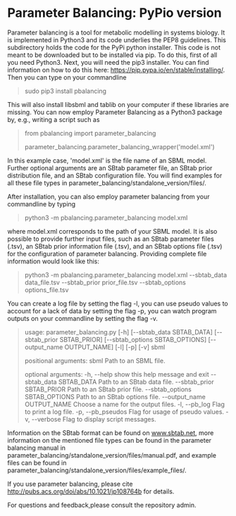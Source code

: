 # Parameter Balancing: PyPio version

Parameter balancing is a tool for metabolic modelling in systems biology. It is implemented in Python3 and its code underlies the PEP8 guidelines. This subdirectory holds the code for the PyPi python installer. This code is not meant to be downloaded but to be installed via pip. To do this, first of all you need Python3. Next, you will need the pip3 installer. You can find information
on how to do this here: https://pip.pypa.io/en/stable/installing/. Then you can type on your commandline

> sudo pip3 install pbalancing

This will also install libsbml and tablib on your computer if these libraries are missing. You can now employ
Parameter Balancing as a Python3 package by, e.g., writing a script such as

> from pbalancing import parameter_balancing
> 
> parameter_balancing.parameter_balancing_wrapper('model.xml')

In this example case, 'model.xml' is the file name of an SBML model. Further optional arguments are an SBtab parameter
file, an SBtab prior distribution file, and an SBtab configuration file. You will find examples for all these
file types in parameter_balancing/standalone_version/files/.

After installation, you can also employ parameter balancing from your commandline by typing

> python3 -m pbalancing.parameter_balancing model.xml

where model.xml corresponds to the path of your SBML model. It is also possible to provide further input files, such as
an SBtab parameter files (.tsv), an SBtab prior information file (.tsv), and an SBtab options file (.tsv) for the
configuration of parameter balancing. Providing complete file information would look like this:

> python3 -m pbalancing.parameter_balancing model.xml --sbtab_data data_file.tsv --sbtab_prior prior_file.tsv --sbtab_options options_file.tsv

You can create a log file by setting the flag -l, you can use pseudo values to account for a lack of data by setting the flag -p, you can
watch program outputs on your commandline by setting the flag -v.

> usage: parameter_balancing.py [-h] [--sbtab_data SBTAB_DATA]
>                               [--sbtab_prior SBTAB_PRIOR]
>                               [--sbtab_options SBTAB_OPTIONS]
>                               [--output_name OUTPUT_NAME] [-l] [-p] [-v]
>                               sbml
> 
> positional arguments:
>   sbml                  Path to an SBML file.
> 
> optional arguments:
>   -h, --help            show this help message and exit
>   --sbtab_data SBTAB_DATA
>                         Path to an SBtab data file.
>   --sbtab_prior SBTAB_PRIOR
>                         Path to an SBtab prior file.
>   --sbtab_options SBTAB_OPTIONS
>                         Path to an SBtab options file.
>   --output_name OUTPUT_NAME
>                         Choose a name for the output files.
>   -l, --pb_log          Flag to print a log file.
>   -p, --pb_pseudos      Flag for usage of pseudo values.
>   -v, --verbose         Flag to display script messages.

Information on the SBtab format can be found on www.sbtab.net, more information
on the mentioned file types can be found in the parameter balancing manual in parameter_balancing/standalone_version/files/manual.pdf,
and example files can be found in parameter_balancing/standalone_version/files/example_files/.

If you use parameter balancing, please cite http://pubs.acs.org/doi/abs/10.1021/jp108764b for details.

For questions and feedback,please consult the repository admin.
